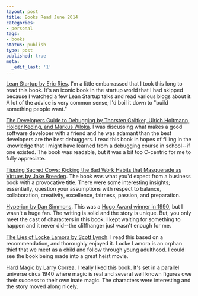 ```yaml
---
layout: post
title: Books Read June 2014
categories:
- personal
tags:
- books
status: publish
type: post
published: true
meta:
  _edit_last: '1'
---
```


[Lean Startup by Eric Ries](http://www.amazon.com/gp/product/B004J4XGN6/?tag=theven01-20). I'm a little embarrassed that I took this long to read this book. It's an iconic book in the startup world that I had skipped because I watched a few Lean Startup talks and read various blogs about it. A lot of the advice is very common sense; I'd boil it down to "build something people want."

[The Developers Guide to Debugging by Thorsten Grötker, Ulrich Holtmann, Holger Keding, and Markus Wloka](http://www.amazon.com/gp/product/B007ZBNVVW/ref=as_li_tl?ie=UTF8&camp=1789&creative=390957&creativeASIN=B007ZBNVVW&linkCode=as2&tag=theven01-20&linkId=GVZ6UKTYN4WQQV5V"). I was discussing what makes a good software developer with a friend and he was adamant than the best developers are the best debuggers. I read this book in hopes of filling in the knowledge that I might have learned from a debugging course in school--if one existed. The book was readable, but it was a bit too C-centric for me to fully appreciate.

[Tipping Sacred Cows: Kicking the Bad Work Habits that Masquerade as Virtues by Jake Breeden](http://www.amazon.com/gp/product/B00B5HR4A6/ref=as_li_tl?ie=UTF8&camp=1789&creative=390957&creativeASIN=B00B5HR4A6&linkCode=as2&tag=theven01-20&linkId=EJTEY3HD2Y2TCALC). The book was what you'd expect from a business book with a provocative title. There were some interesting insights; essentially, question your assumptions with respect to balance, collaboration, creativity, excellence, fairness, passion, and preparation.

[Hyperion by Dan Simmons](http://www.amazon.com/gp/product/B004G60EHS/ref=as_li_tl?ie=UTF8&camp=1789&creative=390957&creativeASIN=B004G60EHS&linkCode=as2&tag=theven01-20&linkId=7RHQZ7Y2T5QSB4U5). This was a [Hugo Award winner in 1990](http://sethholloway.com/hugo-award-winners-and-nominees-fantasy/), but I wasn't a huge fan. The writing is solid and the story is unique. But, you only meet the cast of characters in this book. I kept waiting for something to happen and it never did--the cliffhanger just wasn't enough for me.

[The Lies of Locke Lamora by Scott Lynch](http://www.amazon.com/gp/product/B000JMKNJ2/ref=as_li_tl?ie=UTF8&tag=theven01-20&linkId=L54Q2AKLBLDEJUPF). I read this based on a recommendation, and thoroughly enjoyed it. Locke Lamora is an orphan thief that we meet as a child and follow through young adulthood. I could see the book being made into a great heist movie.

[Hard Magic by Larry Correa](http://www.amazon.com/gp/product/B00APAHLMA/ref=as_li_tl?ie=UTF8&camp=1789&creative=390957&creativeASIN=B00APAHLMA&linkCode=as2&tag=theven01-20&linkId=DBSWFF52Y6BTDVDE). I really liked this book. It's set in a parallel universe circa 1940 where magic is real and several well known figures owe their success to their own inate magic. The characters were interesting and the story moved along nicely.
